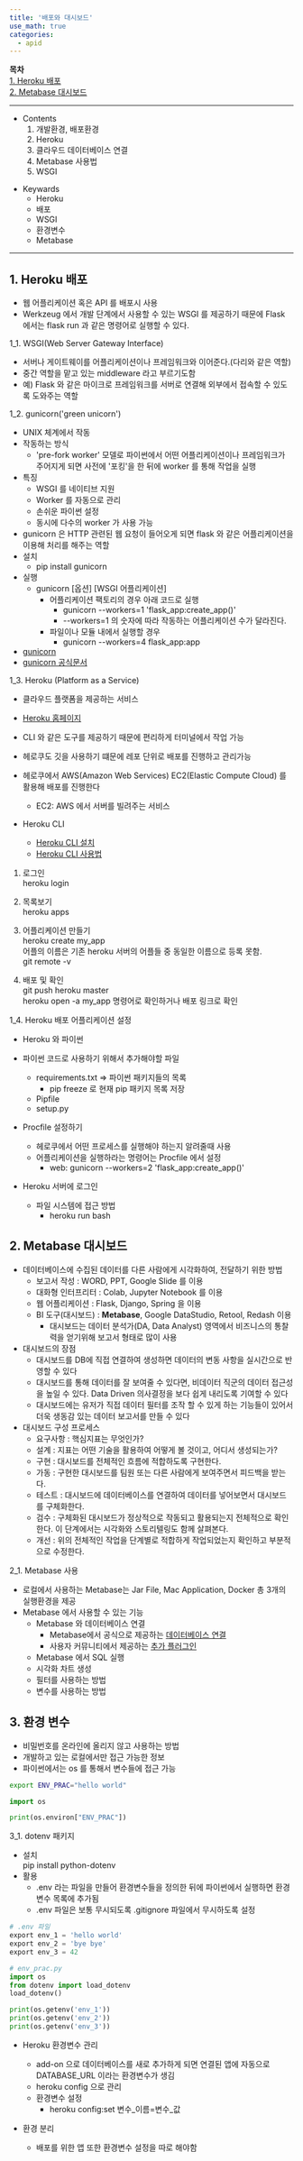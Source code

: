 ```yaml
---
title: '배포와 대시보드'
use_math: true
categories:
  - apid
---
```


**목차**  
[1. Heroku 배포](#1-heroku-배포)  
[2. Metabase 대시보드](#2-metabase-대시보드)  


---
* Contents
  1. 개발환경, 배포환경
  2. Heroku
  3. 클라우드 데이터베이스 연결
  4. Metabase 사용법
  5. WSGI

>
* Keywards
  * Heroku
  * 배포
  * WSGI
  * 환경변수
  * Metabase


---

## 1. Heroku 배포
* 웹 어플리케이션 혹은 API 를 배포시 사용
* Werkzeug 에서 개발 단계에서 사용할 수 있는 WSGI 를 제공하기 때문에 Flask 에서는 flask run 과 같은 명령어로 실행할 수 있다.

1_1. WSGI(Web Server Gateway Interface)
* 서버나 게이트웨이를 어플리케이션이나 프레임워크와 이어준다.(다리와 같은 역할)
* 중간 역할을 맡고 있는 middleware 라고 부르기도함
* 예) Flask 와 같은 마이크로 프레임워크를 서버로 연결해 외부에서 접속할 수 있도록 도와주는 역할

1_2. gunicorn('green unicorn')
* UNIX 체계에서 작동
* 작동하는 방식
  * 'pre-fork worker' 모델로 파이썬에서 어떤 어플리케이션이나 프레임워크가 주어지게 되면 사전에 '포킹'을 한 뒤에 worker 를 통해 작업을 실행
* 특징
  * WSGI 를 네이티브 지원
  * Worker 를 자동으로 관리
  * 손쉬운 파이썬 설정
  * 동시에 다수의 worker 가 사용 가능
* gunicorn 은 HTTP 관련된 웹 요청이 들어오게 되면 flask 와 같은 어플리케이션을 이용해 처리를 해주는 역할
* 설치
  * pip install gunicorn
* 실행
  * gunicorn [옵션] [WSGI 어플리케이션]
    * 어플리케이션 팩토리의 경우 아래 코드로 실행
      * gunicorn --workers=1 'flask_app:create_app()'
      * --workers=1 의 숫자에 따라 작동하는 어플리케이션 수가 달라진다.
    * 파일이나 모듈 내에서 실행할 경우
      * gunicorn --workers=4 flask_app:app
* [gunicorn](https://gunicorn.org/)
* [gunicorn 공식문서](https://docs.gunicorn.org/en/latest/run.html)

1_3. Heroku (Platform as a Service)
* 클라우드 플랫폼을 제공하는 서비스
* [Heroku 홈페이지](https://dashboard.heroku.com/login)
* CLI 와 같은 도구를 제공하기 때문에 편리하게 터미널에서 작업 가능
* 헤로쿠도 깃을 사용하기 떄문에 레포 단위로 배포를 진행하고 관리가능
* 헤로쿠에서 AWS(Amazon Web Services) EC2(Elastic Compute Cloud) 를 활용해 배포를 진행한다
  * EC2: AWS 에서 서버를 빌려주는 서비스

* Heroku CLI
  * [Heroku CLI 설치](https://devcenter.heroku.com/articles/heroku-cli)
  * [Heroku CLI 사용법](https://devcenter.heroku.com/categories/command-line)

1. 로그인  
heroku login

2. 목록보기  
heroku apps

3. 어플리케이션 만들기  
heroku create my_app  
어플의 이름은 기존 heroku 서버의 어플들 중 동일한 이름으로 등록 못함.  
git remote -v

4. 배포 및 확인  
git push heroku master  
heroku open -a my_app 명령어로 확인하거나 배포 링크로 확인

1_4. Heroku 배포 어플리케이션 설정
* Heroku 와 파이썬
* 파이썬 코드로 사용하기 위해서 추가해야할 파일
  * requirements.txt &rArr; 파이썬 패키지들의 목록
    * pip freeze 로 현재 pip 패키지 목록 저장
  * Pipfile
  * setup.py

* Procfile 설정하기
  * 헤로쿠에서 어떤 프로세스를 실행해야 하는지 알려줄때 사용
  * 어플리케이션을 실행하라는 명령어는 Procfile 에서 설정
    * web: gunicorn --workers=2 'flask_app:create_app()'

* Heroku 서버에 로그인
  * 파일 시스템에 접근 방법
    * heroku run bash

## 2. Metabase 대시보드
* 데이터베이스에 수집된 데이터를 다른 사람에게 시각화하여, 전달하기 위한 방법
  * 보고서 작성 : WORD, PPT, Google Slide 를 이용
  * 대화형 인터프리터 : Colab, Jupyter Notebook 를 이용
  * 웹 어플리케이션 : Flask, Django, Spring 을 이용
  * BI 도구(대시보드) : **Metabase**, Google DataStudio, Retool, Redash 이용
    * 대시보드는 데이터 분석가(DA, Data Analyst) 영역에서 비즈니스의 통찰력을 얻기위해 보고서 형태로 많이 사용
* 대시보드의 장점
  * 대시보드를 DB에 직접 연결하여 생성하면 데이터의 변동 사항을 실시간으로 반영할 수 있다
  * 대시보드를 통해 데이터를 잘 보여줄 수 있다면, 비데이터 직군의 데이터 접근성을 높일 수 있다. Data Driven 의사결정을 보다 쉽게 내리도록 기여할 수 있다
  * 대시보드에는 유저가 직접 데이터 필터를 조작 할 수 있게 하는 기능들이 있어서 더욱 생동감 있는 데이터 보고서를 만들 수 있다
* 대시보드 구성 프로세스
  * 요구사항 : 핵심지표는 무엇인가?
  * 설계 : 지표는 어떤 기술을 활용하여 어떻게 볼 것이고, 어디서 생성되는가?
  * 구현 : 대시보드를 전체적인 흐름에 적합하도록 구현한다.
  * 가동 : 구현한 대시보드를 팀원 또는 다른 사람에게 보여주면서 피드백을 받는다.
  * 테스트 : 대시보드에 데이터베이스를 연결하여 데이터를 넣어보면서 대시보드를 구체화한다.
  * 검수 : 구체화된 대시보드가 정상적으로 작동되고 활용되는지 전체적으로 확인한다. 이 단계에서는 시각화와 스토리텔링도 함께 살펴본다.
  * 개선 : 위의 전체적인 작업을 단계별로 적합하게 작업되었는지 확인하고 부분적으로 수정한다.

2_1. Metabase 사용
* 로컬에서 사용하는 Metabase는 Jar File, Mac Application, Docker 총 3개의 실행환경을 제공
* Metabase 에서 사용할 수 있는 기능
  * Metabase 와 데이터베이스 연결
    * Metabase에서 공식으로 제공하는 [데이터베이스 연결](https://www.metabase.com/docs/latest/administration-guide/01-managing-databases.html#officially-supported-databases)
    * 사용자 커뮤니티에서 제공하는 [추가 플러그인](https://www.metabase.com/docs/latest/developers-guide-drivers.html)
  * Metabase 에서 SQL 실행
  * 시각화 차트 생성
  * 필터를 사용하는 방법
  * 변수를 사용하는 방법

## 3. 환경 변수
* 비밀번호를 온라인에 올리지 않고 사용하는 방법
* 개발하고 있는 로컬에서만 접근 가능한 정보
* 파이썬에서는 os 를 통해서 변수들에 접근 가능

```bash
export ENV_PRAC="hello world"
```
```python
import os

print(os.environ["ENV_PRAC"])
```
3_1. dotenv 패키지
* 설치  
pip install python-dotenv
* 활용
  * .env 라는 파일을 만들어 환경변수들을 정의한 뒤에 파이썬에서 실행하면 환경변수 목록에 추가됨  
  * .env 파일은 보통 무시되도록 .gitignore 파일에서 무시하도록 설정

```python
# .env 파일
export env_1 = 'hello world'
export env_2 = 'bye bye'
export env_3 = 42

# env_prac.py
import os
from dotenv import load_dotenv
load_dotenv()

print(os.getenv('env_1'))
print(os.getenv('env_2'))
print(os.getenv('env_3'))
```

* Heroku 환경변수 관리
  * add-on 으로 데이터베이스를 새로 추가하게 되면 연결된 앱에 자동으로 DATABASE_URL 이라는 환경변수가 생김
  * heroku config 으로 관리
  * 환경변수 설정
    * heroku config:set 변수_이름=변수_값

* 환경 분리
  * 배포를 위한 앱 또한 환경변수 설정을 따로 해야함
